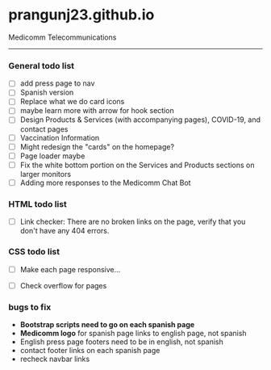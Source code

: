 # prangunj23.github.io
Medicomm Telecommunications

---


### General todo list
- [ ] add press page to nav 
- [ ] Spanish version
- [ ] Replace what we do card icons
- [ ] maybe learn more with arrow for hook section
- [ ] Design Products & Services (with accompanying pages), COVID-19, and contact pages
- [ ] Vaccination Information
- [ ] Might redesign the "cards" on the homepage?
- [ ] Page loader maybe
- [ ] Fix the white bottom portion on the Services and Products sections on larger monitors
- [ ] Adding more responses to the Medicomm Chat Bot

### HTML todo list

- [ ] Link checker: There are no broken links on the page, verify that you don't have any 404 errors.

### CSS todo list
- [ ] Make each page responsive...
- [ ] Check overflow for pages



### bugs to fix
- **Bootstrap scripts need to go on each spanish page**
- **Medicomm logo** for spanish page links to english page, not spanish
- English press page footers need to be in english, not spanish
- contact footer links on each spanish page
- recheck navbar links
